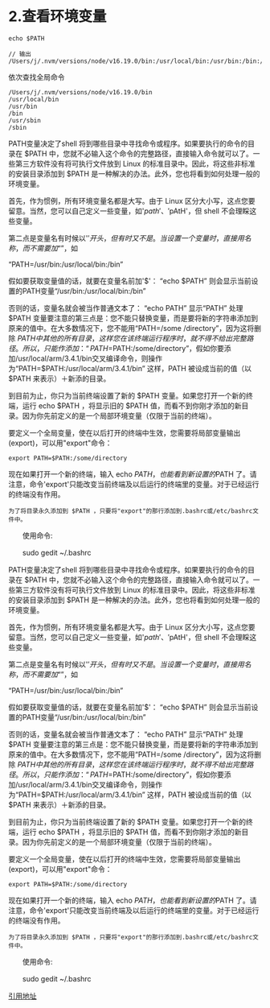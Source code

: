 # 2.查看环境变量

```
echo $PATH

// 输出
/Users/j/.nvm/versions/node/v16.19.0/bin:/usr/local/bin:/usr/bin:/bin:/usr/sbin:/sbin
```

依次查找全局命令

```
/Users/j/.nvm/versions/node/v16.19.0/bin
/usr/local/bin
/usr/bin
/bin
/usr/sbin
/sbin
```


 PATH变量决定了shell 将到哪些目录中寻找命令或程序。如果要执行的命令的目录在 $PATH 中，您就不必输入这个命令的完整路径，直接输入命令就可以了。一些第三方软件没有将可执行文件放到 Linux 的标准目录中。因此，将这些非标准的安装目录添加到 $PATH 是一种解决的办法。此外，您也将看到如何处理一般的环境变量。

首先，作为惯例，所有环境变量名都是大写。由于 Linux 区分大小写，这点您要留意。当然，您可以自己定义一些变量，如'$path'、'$pAtH'，但 shell 不会理睬这些变量。

第二点是变量名有时候以'$'开头，但有时又不是。当设置一个变量时，直接用名称，而不需要加“$”，如

“PATH=/usr/bin:/usr/local/bin:/bin”

假如要获取变量值的话，就要在变量名前加'$'：
       “echo $PATH”
       则会显示当前设置的PATH变量“/usr/bin:/usr/local/bin:/bin”

否则的话，变量名就会被当作普通文本了：
       “echo PATH”
       显示“PATH”
       处理 $PATH 变量要注意的第三点是：您不能只替换变量，而是要将新的字符串添加到原来的值中。在大多数情况下，您不能用“PATH=/some /directory”，因为这将删除 $PATH 中其他的所有目录，这样您在该终端运行程序时，就不得不给出完整路径。所以，只能作添加：“PATH=$PATH:/some/directory”，假如你要添加/usr/local/arm/3.4.1/bin交叉编译命令，则操作为“PATH=$PATH:/usr/local/arm/3.4.1/bin”
这样，PATH 被设成当前的值（以 $PATH 来表示）＋新添的目录。

到目前为止，你只为当前终端设置了新的 $PATH 变量。如果您打开一个新的终端，运行 echo $PATH ，将显示旧的 $PATH 值，而看不到你刚才添加的新目录。因为你先前定义的是一个局部环境变量（仅限于当前的终端）。

要定义一个全局变量，使在以后打开的终端中生效，您需要将局部变量输出(export)，可以用"export"命令：

    export PATH=$PATH:/some/directory

现在如果打开一个新的终端，输入 echo $PATH ，也能看到新设置的$PATH 了。请注意，命令'export'只能改变当前终端及以后运行的终端里的变量。对于已经运行的终端没有作用。

    为了将目录永久添加到 $PATH ，只要将"export"的那行添加到.bashrc或/etc/bashrc文件中。

　　使用命令:

　　sudo gedit ~/.bashrc


 PATH变量决定了shell 将到哪些目录中寻找命令或程序。如果要执行的命令的目录在 $PATH 中，您就不必输入这个命令的完整路径，直接输入命令就可以了。一些第三方软件没有将可执行文件放到 Linux 的标准目录中。因此，将这些非标准的安装目录添加到 $PATH 是一种解决的办法。此外，您也将看到如何处理一般的环境变量。

首先，作为惯例，所有环境变量名都是大写。由于 Linux 区分大小写，这点您要留意。当然，您可以自己定义一些变量，如'$path'、'$pAtH'，但 shell 不会理睬这些变量。

第二点是变量名有时候以'$'开头，但有时又不是。当设置一个变量时，直接用名称，而不需要加“$”，如

“PATH=/usr/bin:/usr/local/bin:/bin”

假如要获取变量值的话，就要在变量名前加'$'：
       “echo $PATH”
       则会显示当前设置的PATH变量“/usr/bin:/usr/local/bin:/bin”

否则的话，变量名就会被当作普通文本了：
       “echo PATH”
       显示“PATH”
       处理 $PATH 变量要注意的第三点是：您不能只替换变量，而是要将新的字符串添加到原来的值中。在大多数情况下，您不能用“PATH=/some /directory”，因为这将删除 $PATH 中其他的所有目录，这样您在该终端运行程序时，就不得不给出完整路径。所以，只能作添加：“PATH=$PATH:/some/directory”，假如你要添加/usr/local/arm/3.4.1/bin交叉编译命令，则操作为“PATH=$PATH:/usr/local/arm/3.4.1/bin”
这样，PATH 被设成当前的值（以 $PATH 来表示）＋新添的目录。

到目前为止，你只为当前终端设置了新的 $PATH 变量。如果您打开一个新的终端，运行 echo $PATH ，将显示旧的 $PATH 值，而看不到你刚才添加的新目录。因为你先前定义的是一个局部环境变量（仅限于当前的终端）。

要定义一个全局变量，使在以后打开的终端中生效，您需要将局部变量输出(export)，可以用"export"命令：

    export PATH=$PATH:/some/directory

现在如果打开一个新的终端，输入 echo $PATH ，也能看到新设置的$PATH 了。请注意，命令'export'只能改变当前终端及以后运行的终端里的变量。对于已经运行的终端没有作用。

    为了将目录永久添加到 $PATH ，只要将"export"的那行添加到.bashrc或/etc/bashrc文件中。

　　使用命令:

　　sudo gedit ~/.bashrc

[引用地址](https://www.cnblogs.com/lly001/p/14830375.html)
